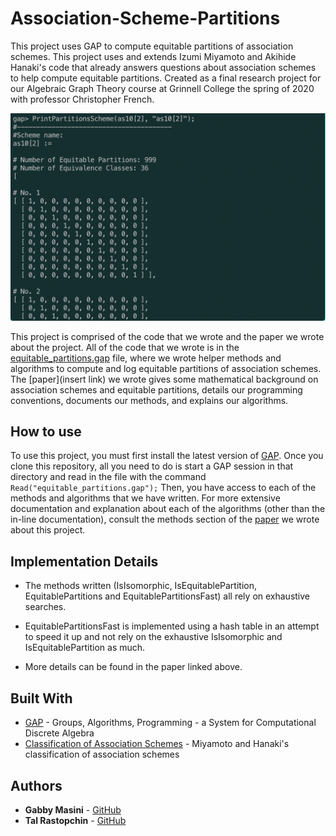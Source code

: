 # Association-Scheme-Partitions

This project uses GAP to compute equitable partitions of association schemes. This project uses and extends Izumi Miyamoto and Akihide Hanaki's code that already answers questions about association schemes to help compute equitable partitions. Created as a final research project for our Algebraic Graph Theory course at Grinnell College the spring of 2020 with professor Christopher French.

<p align="center">
  <img src="/resources/screenshot.png" alt="A screenshot of using our PrintPartitionsScheme method to print the equitable partitions of Miyamoto and Hanaki's second scheme on 10 elements." width="800">
</p>

This project is comprised of the code that we wrote and the paper we wrote about the project. All of the code that we wrote is in the [equitable_partitions.gap](https://github.com/trastopchin/Association-Scheme-Partitions/blob/master/equitable_partitions.gap) file, where we wrote helper methods and algorithms to compute and log equitable partitions of association schemes. The [paper](insert link) we wrote gives some mathematical background on association schemes and equitable partitions, details our programming conventions, documents our methods, and explains our algorithms.

## How to use

To use this project, you must first install the latest version of [GAP](https://www.gap-system.org/). Once you clone this repository, all you need to do is start a GAP session in that directory and read in the file with the command `Read("equitable_partitions.gap");` Then, you have access to each of the methods and algorithms that we have written. For more extensive documentation and explanation about each of the algorithms (other than the in-line documentation), consult the methods section of the [paper](link-to-paper) we wrote about this project.

## Implementation Details

* The methods written (IsIsomorphic, IsEquitablePartition, EquitablePartitions and EquitablePartitionsFast) all rely on exhaustive searches.

* EquitablePartitionsFast is implemented using a hash table in an attempt to speed it up and not rely on the exhaustive IsIsomorphic and IsEquitablePartition as much.

* More details can be found in the paper linked above.

## Built With

* [GAP](https://www.gap-system.org/) - Groups, Algorithms, Programming -
a System for Computational Discrete Algebra
* [Classification of Association Schemes](http://math.shinshu-u.ac.jp/~hanaki/as/) - Miyamoto and Hanaki's classification of association schemes

## Authors

* **Gabby Masini** - [GitHub](https://github.com/masiniga)
* **Tal Rastopchin** - [GitHub](https://github.com/trastopchin)
